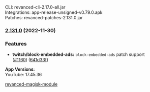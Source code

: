 CLI: revanced-cli-2.17.0-all.jar  
Integrations: app-release-unsigned-v0.79.0.apk  
Patches: revanced-patches-2.131.0.jar  

### [2.131.0](https://github.com/revanced/revanced-patches/compare/v2.130.0...v2.131.0) (2022-11-30)
### Features
* **twitch/block-embedded-ads:** `block-embedded-ads` patch support ([#1160](https://github.com/revanced/revanced-patches/issues/1160)) ([641d33f](https://github.com/revanced/revanced-patches/commit/641d33fc7e213031124491bb468fb382267769aa))

  
**App Versions:**  
YouTube: 17.45.36  

[revanced-magisk-module](https://github.com/j-hc/revanced-magisk-module)  

